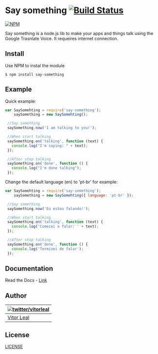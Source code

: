 # Say something [![Build Status](https://travis-ci.org/vitorleal/say-something.svg?branch=master)](https://travis-ci.org/vitorleal/say-something)
[![NPM](https://nodei.co/npm/say-something.png?downloads=true)](https://nodei.co/npm/say-something/)

Say something is a node.js lib to make your apps and things talk using the Google Trasnlate Voice.
It requeires internet connection.

## Install
Use NPM to instal the module

```
$ npm install say-something
```


## Example
Quick example:

```js
var SaySomehting = require('say-something');
	saySomething = new SaySomehting();

 //Say something
 saySomething.now('I am talking to you!');

 //When start talking
 saySomething.on('talking', function (text) {
   console.log("I'm saying: " + text);
 });

 //After stop talking
 saySomething.on('done', function () {
   console.log("I'm done talking");
 });
```

Change the default language (en) to 'pt-br' for example:

```js
var SaySomehting = require('say-something');
	saySomething = new SaySomehting({ language: 'pt-br' });

 //Say something
 saySomething.now('Eu estou falando!');

 //When start talking
 saySomething.on('talking', function (text) {
   console.log('Comecei a falar: ' + text);
 });

 //After stop talking
 saySomething.on('done', function () {
   console.log('Terminei de falar');
 });
```


## Documentation
Read the Docs - [Link](https://github.com/vitorleal/say-something/blob/master/DOCS.md)


## Author
| [![twitter/vitorleal](http://gravatar.com/avatar/e133221d7fbc0dee159dca127d2f6f00?s=80)](http://twitter.com/vitorleal "Follow @vitorleal on Twitter") |
|---|
| [Vitor Leal](http://vitorleal.com) |


## License
[LICENSE](https://github.com/vitorleal/say-something/blob/master/LICENSE.txt)

